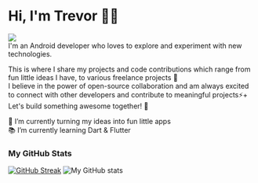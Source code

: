 # Hi, I'm Trevor 👋🏾

<!--
**Trevor97/Trevor97** is a ✨ _special_ ✨ repository because its `README.md` (this file) appears on your GitHub profile. -->

![](https://komarev.com/ghpvc/?username=Trevor97&label=&nbsp;) <br>
I'm an Android developer who loves to explore and experiment with new technologies.

This is where I share my projects and code contributions which range from fun little ideas I have, to various freelance projects 🤩 <br>
I believe in the power of open-source collaboration and am always excited to connect with other developers and contribute to meaningful projects⚡+ 
Let's build something awesome together! 🚀

 🔭 I’m currently turning my ideas into fun little apps <br>
 📚 I’m currently learning Dart & Flutter
 

### My GitHub Stats

[![GitHub Streak](https://github-readme-streak-stats.herokuapp.com?user=Trevor97&border_radius=20&date_format=j%20M%5B%20Y%5D)](https://git.io/streak-stats)
![My GitHub stats](https://github-readme-stats.vercel.app/api?username=Trevor97&show_icons=true&theme=transparent&border_radius=20)

